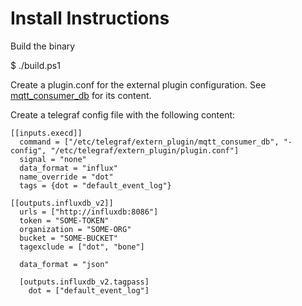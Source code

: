 # Install Instructions

Build the binary

$ ./build.ps1

Create a plugin.conf for the external plugin configuration. See [mqtt_consumer_db][] for its content.

Create a telegraf config file with the following content:

```
[[inputs.execd]]
  command = ["/etc/telegraf/extern_plugin/mqtt_consumer_db", "-config", "/etc/telegraf/extern_plugin/plugin.conf"]
  signal = "none"
  data_format = "influx"
  name_override = "dot"
  tags = {dot = "default_event_log"}
  
[[outputs.influxdb_v2]]
  urls = ["http://influxdb:8086"]
  token = "SOME-TOKEN"
  organization = "SOME-ORG"
  bucket = "SOME-BUCKET"
  tagexclude = ["dot", "bone"]
  
  data_format = "json"
  
  [outputs.influxdb_v2.tagpass]
    dot = ["default_event_log"]
```

[mqtt_consumer_db]: /plugins/inputs/mqtt_consumer_db/README.md